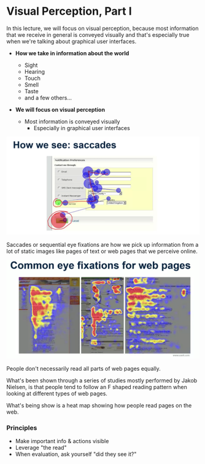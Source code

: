 # Visual Perception, Part I

In this lecture, we will focus on visual perception, because most information that we receive in general is conveyed visually and that's especially true when we're talking about graphical user interfaces.

- **How we take in information about the world**
    - Sight 
    - Hearing 
    - Touch 
    - Smell 
    - Taste 
    - and a few others...


- **We will focus on visual perception** 
    - Most information is conveyed visually 
        - Especially in graphical user interfaces

 ![saccades](Week3Images/saccades.png "") 


 Saccades or sequential eye fixations are how we pick up information from a lot of static images like pages of text or web pages that we perceive online.

 ![saccades](Week3Images/webfixations.png "")

People don't necessarily read all parts of web pages equally.

What's been shown through a series of studies mostly performed by Jakob Nielsen, is that people tend to follow an F shaped reading pattern when looking at different types of web pages. 

What's being show is a heat map showing how people read pages on the web. 


### Principles 

- Make important info & actions visible 
- Leverage "the read" 
- When evaluation, ask yourself "did they see it?" 

